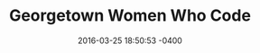 ---
layout: post
title:  "Georgetown Women Who Code"
date:   2016-03-25 18:50:53 -0400
categories: member
name: Georgetown Women Who Code
description: Georgetown University Women Who Code (GUWWC) is an organization for women at Georgetown want to learn code and for those who already code. We teach on-campus lectures, our mentors meet in small groups with students, and we host social and professional events to expose students to the many opportunities for women to pursue academic and professional paths in technology. 
logo: icons/gwwomewhocode.jpeg
link: http://www.guwomencoders.org/
twitter: GUWomenWhoCode
---